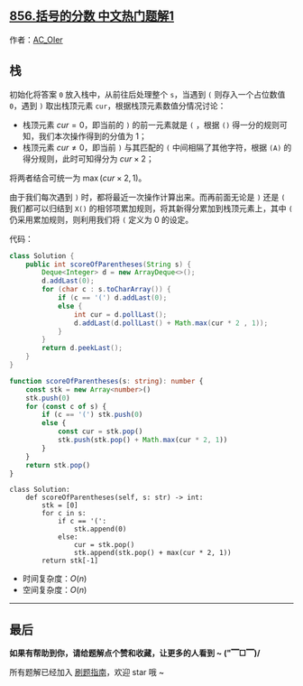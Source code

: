 ## [856.括号的分数 中文热门题解1](https://leetcode.cn/problems/score-of-parentheses/solutions/100000/by-ac_oier-0mhz)

作者：[AC_OIer](https://leetcode.cn/u/AC_OIer)

## 栈

初始化将答案 `0` 放入栈中，从前往后处理整个 `s`，当遇到 `(` 则存入一个占位数值 `0`，遇到 `)` 取出栈顶元素 `cur`，根据栈顶元素数值分情况讨论：

* 栈顶元素 $cur = 0$，即当前的 `)` 的前一元素就是 `(` ，根据 `()` 得一分的规则可知，我们本次操作得到的分值为 $1$；
* 栈顶元素 $cur \neq 0$，即当前 `)` 与其匹配的 `(` 中间相隔了其他字符，根据 `(A)` 的得分规则，此时可知得分为 $cur \times 2$；

将两者结合可统一为 $\max(cur \times 2, 1)$。

由于我们每次遇到 `)` 时，都将最近一次操作计算出来。而再前面无论是 `)` 还是 `(` 我们都可以归结到 `X()` 的相邻项累加规则，将其新得分累加到栈顶元素上，其中 `(` 仍采用累加规则，则利用我们将 `(` 定义为 $0$ 的设定。

代码：
```Java []
class Solution {
    public int scoreOfParentheses(String s) {
        Deque<Integer> d = new ArrayDeque<>();
        d.addLast(0);
        for (char c : s.toCharArray()) {
            if (c == '(') d.addLast(0);
            else {
                int cur = d.pollLast();
                d.addLast(d.pollLast() + Math.max(cur * 2 , 1));
            }
        }
        return d.peekLast();
    }
}
```
```TypeScript []
function scoreOfParentheses(s: string): number {
    const stk = new Array<number>()
    stk.push(0)
    for (const c of s) {
        if (c == '(') stk.push(0)
        else {
            const cur = stk.pop()
            stk.push(stk.pop() + Math.max(cur * 2, 1))
        }
    }
    return stk.pop()
}
```
```Python3 []
class Solution:
    def scoreOfParentheses(self, s: str) -> int:
        stk = [0]
        for c in s:
            if c == '(':
                stk.append(0)
            else:
                cur = stk.pop()
                stk.append(stk.pop() + max(cur * 2, 1))
        return stk[-1]
```
* 时间复杂度：$O(n)$
* 空间复杂度：$O(n)$

---

## 最后

**如果有帮助到你，请给题解点个赞和收藏，让更多的人看到 ~ ("▔□▔)/**

所有题解已经加入 [刷题指南](https://github.com/SharingSource/LogicStack-LeetCode/wiki)，欢迎 star 哦 ~